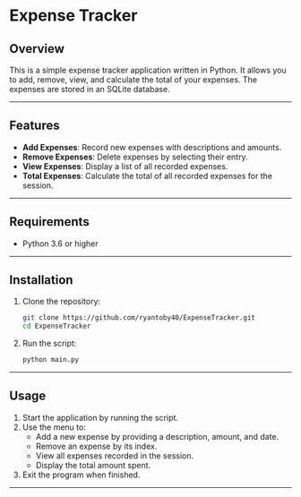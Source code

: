 # Expense Tracker  

## Overview  
This is a simple expense tracker application written in Python. It allows you to add, remove, view, and calculate the total of your expenses. The expenses are stored in an SQLite database.

---

## Features  
- **Add Expenses**: Record new expenses with descriptions and amounts.  
- **Remove Expenses**: Delete expenses by selecting their entry.  
- **View Expenses**: Display a list of all recorded expenses.  
- **Total Expenses**: Calculate the total of all recorded expenses for the session.  

---

## Requirements  
- Python 3.6 or higher  

---

## Installation  
1. Clone the repository:  
   ```bash
   git clone https://github.com/ryantoby40/ExpenseTracker.git  
   cd ExpenseTracker
   ```
2. Run the script:  
   ```bash
   python main.py  
   ```  

---

## Usage  
1. Start the application by running the script.  
2. Use the menu to:  
   - Add a new expense by providing a description, amount, and date.  
   - Remove an expense by its index.  
   - View all expenses recorded in the session.  
   - Display the total amount spent.  
3. Exit the program when finished.  

---
